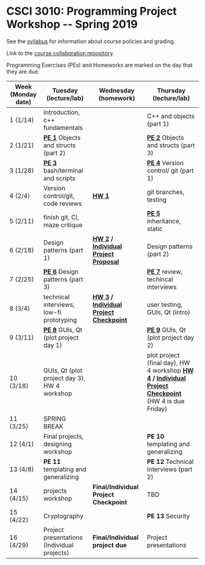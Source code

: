 CSCI 3010: Programming Project Workshop -- Spring 2019
=====================

See the [syllabus](syllabus.md) for information about course policies and grading.  

Link to the [course collaboration repository](https://github.com/muzny/csci3010-spring2019-collab).  

Programming Exercises (PEs) and Homeworks are marked on the day that they are due.  

|Week (Monday date) | Tuesday (lecture/lab) | Wednesday (homework) | Thursday (lecture/lab) |
| --- | --- | --- | --- |
1 (1/14) | Introduction, c++ fundamentals | | C++ and objects (part 1) |
2 (1/21) | [__PE 1__](programming_exercises/pe1.md)  Objects and structs (part 2) | | [__PE 2__](programming_exercises/pe2.md)  Objects and structs (part 3) |
3 (1/28) | [__PE 3__](programming_exercises/pe3.md)  bash/terminal and scripts | | [__PE 4__](programming_exercises/pe4.md)  Version control/ git (part 1) |
4 (2/4) | Version control/git, code reviews | [__HW 1__](homework/hw1_mazegame/) | git branches, testing |
5 (2/11) |  finish git, CI, maze critique | | [__PE 5__](programming_exercises/pe5.md)  inheritance, static |
6 (2/18) | Design patterns (part 1) | __[HW 2](homework/hw2_shoppingtesting/) / [Individual Project Proposal](homework/individual_projects)__ | Design patterns (part 2) |
7 (2/25) | [__PE 6__](programming_exercises/pe6.md)  Design patterns (part 3) | | [__PE 7__](programming_exercises/pe7.md) review, techincal interviews |
8 (3/4) | technical interviews, low-fi prototyping | __[HW 3](homework/hw3_election) / [Individual Project Checkpoint](homework/individual_projects)__ | user testing, GUIs, Qt (intro) |
9 (3/11) | [__PE 8__](programming_exercises/pe8.md)  GUIs, Qt (plot project day 1) | | [__PE 9__](programming_exercises/pe9.md) GUIs, Qt (plot project day 2) |
10 (3/18) | GUIs, Qt (plot project day 3), HW 4 workshop | |   plot project (final day), HW 4 workshop           __[HW 4](homework/hw4_life) / [Individual Project Checkpoint](homework/individual_projects)__ (HW 4 is due Friday)
11 (3/25) | SPRING BREAK | | 
12 (4/1) |  Final projects, designing workshop |  |  __PE 10__ templating and generalizing 
13 (4/8) | __PE 11__ templating and generalizing |  | __PE 12__ Technical Interviews (part 2)  
14 (4/15) | projects workshop | __Final/Individual Project Checkpoint__ | TBD
15 (4/22) | Cryptography | | __PE 13__ Security
16 (4/29) | Project presentations (Individual projects) | __Final/Individual project due__ | Project presentations
